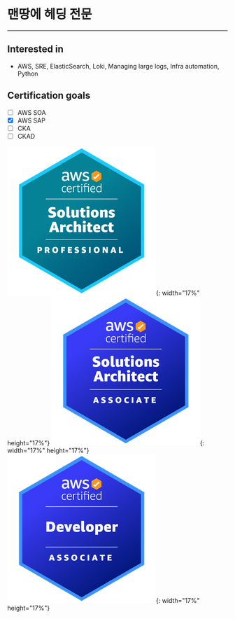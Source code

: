 # 맨땅에 헤딩 전문

---
## Interested in
- AWS, SRE, ElasticSearch, Loki, Managing large logs, Infra automation, Python

## Certification goals
- [ ] AWS SOA
- [x] AWS SAP
- [ ] CKA
- [ ] CKAD

![aws_sap](aws_sap.png){: width="17%" height="17%"}
![aws_saa](aws_saa.png){: width="17%" height="17%"}
![aws_dva](aws_dva.png){: width="17%" height="17%"}